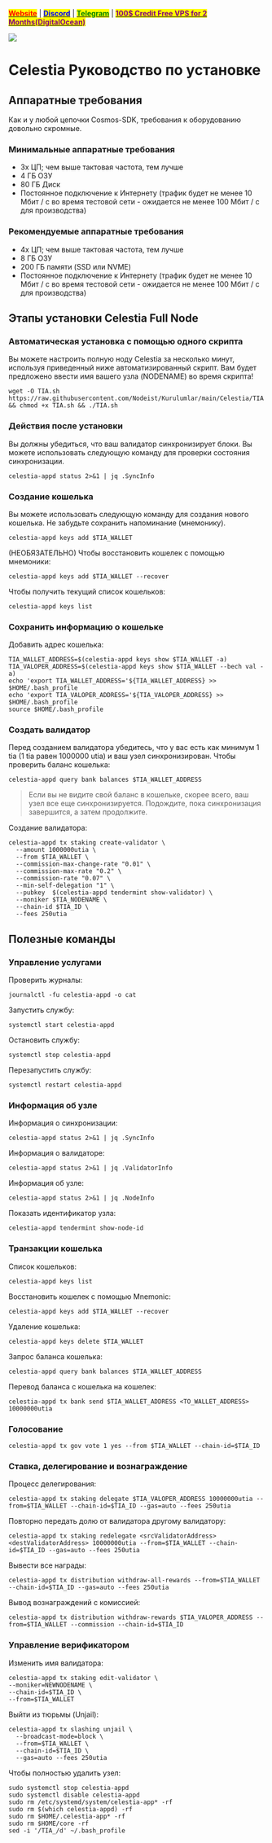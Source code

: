 &#x20;                             [<mark style="color:red;">**Website**</mark>](https://nodeist.net/) | [<mark style="color:blue;">**Discord**</mark>](https://discord.gg/ypx7mJ6Zzb) | [<mark style="color:green;">**Telegram**</mark>](https://t.me/noodeist) | [<mark style="color:purple;">**100$ Credit Free VPS for 2 Months(DigitalOcean)**</mark>](https://nodeist.net/)<mark style="color:purple;"></mark>

![](https://i.hizliresim.com/5oh0erz.png)

# Celestia Руководство по установке
## Аппаратные требования
Как и у любой цепочки Cosmos-SDK, требования к оборудованию довольно скромные.

### Минимальные аппаратные требования
  - 3x ЦП; чем выше тактовая частота, тем лучше
  - 4 ГБ ОЗУ
  - 80 ГБ Диск
  - Постоянное подключение к Интернету (трафик будет не менее 10 Мбит / с во время тестовой сети - ожидается не менее 100 Мбит / с для производства)

### Рекомендуемые аппаратные требования
  - 4x ЦП; чем выше тактовая частота, тем лучше
  - 8 ГБ ОЗУ
  - 200 ГБ памяти (SSD или NVME)
  - Постоянное подключение к Интернету (трафик будет не менее 10 Мбит / с во время тестовой сети - ожидается не менее 100 Мбит / с для производства)

## Этапы установки Celestia Full Node
### Автоматическая установка с помощью одного скрипта
Вы можете настроить полную ноду Celestia за несколько минут, используя приведенный ниже автоматизированный скрипт.
Вам будет предложено ввести имя вашего узла (NODENAME) во время скрипта!

```
wget -O TIA.sh https://raw.githubusercontent.com/Nodeist/Kurulumlar/main/Celestia/TIA && chmod +x TIA.sh && ./TIA.sh
```
### Действия после установки

Вы должны убедиться, что ваш валидатор синхронизирует блоки.
Вы можете использовать следующую команду для проверки состояния синхронизации.
```
celestia-appd status 2>&1 | jq .SyncInfo
```

### Создание кошелька
Вы можете использовать следующую команду для создания нового кошелька. Не забудьте сохранить напоминание (мнемонику).
```
celestia-appd keys add $TIA_WALLET
```

(НЕОБЯЗАТЕЛЬНО) Чтобы восстановить кошелек с помощью мнемоники:
```
celestia-appd keys add $TIA_WALLET --recover
```

Чтобы получить текущий список кошельков:
```
celestia-appd keys list
```
### Сохранить информацию о кошельке
Добавить адрес кошелька:
```
TIA_WALLET_ADDRESS=$(celestia-appd keys show $TIA_WALLET -a)
TIA_VALOPER_ADDRESS=$(celestia-appd keys show $TIA_WALLET --bech val -a)
echo 'export TIA_WALLET_ADDRESS='${TIA_WALLET_ADDRESS} >> $HOME/.bash_profile
echo 'export TIA_VALOPER_ADDRESS='${TIA_VALOPER_ADDRESS} >> $HOME/.bash_profile
source $HOME/.bash_profile
```


### Создать валидатор
Перед созданием валидатора убедитесь, что у вас есть как минимум 1 tia (1 tia равен 1000000 utia) и ваш узел синхронизирован.
Чтобы проверить баланс кошелька:
```
celestia-appd query bank balances $TIA_WALLET_ADDRESS
```
> Если вы не видите свой баланс в кошельке, скорее всего, ваш узел все еще синхронизируется. Подождите, пока синхронизация завершится, а затем продолжите.

Создание валидатора:
```
celestia-appd tx staking create-validator \
  --amount 1000000utia \
  --from $TIA_WALLET \
  --commission-max-change-rate "0.01" \
  --commission-max-rate "0.2" \
  --commission-rate "0.07" \
  --min-self-delegation "1" \
  --pubkey  $(celestia-appd tendermint show-validator) \
  --moniker $TIA_NODENAME \
  --chain-id $TIA_ID \
  --fees 250utia
```


## Полезные команды
### Управление услугами
Проверить журналы:
```
journalctl -fu celestia-appd -o cat
```

Запустить службу:
```
systemctl start celestia-appd
```

Остановить службу:
```
systemctl stop celestia-appd
```

Перезапустить службу:
```
systemctl restart celestia-appd
```

### Информация об узле
Информация о синхронизации:
```
celestia-appd status 2>&1 | jq .SyncInfo
```

Информация о валидаторе:
```
celestia-appd status 2>&1 | jq .ValidatorInfo
```

Информация об узле:
```
celestia-appd status 2>&1 | jq .NodeInfo
```

Показать идентификатор узла:
```
celestia-appd tendermint show-node-id
```

### Транзакции кошелька
Список кошельков:
```
celestia-appd keys list
```

Восстановить кошелек с помощью Mnemonic:
```
celestia-appd keys add $TIA_WALLET --recover
```

Удаление кошелька:
```
celestia-appd keys delete $TIA_WALLET
```

Запрос баланса кошелька:
```
celestia-appd query bank balances $TIA_WALLET_ADDRESS
```

Перевод баланса с кошелька на кошелек:
```
celestia-appd tx bank send $TIA_WALLET_ADDRESS <TO_WALLET_ADDRESS> 10000000utia
```

### Голосование
```
celestia-appd tx gov vote 1 yes --from $TIA_WALLET --chain-id=$TIA_ID
```

### Ставка, делегирование и вознаграждение
Процесс делегирования:
```
celestia-appd tx staking delegate $TIA_VALOPER_ADDRESS 10000000utia --from=$TIA_WALLET --chain-id=$TIA_ID --gas=auto --fees 250utia
```

Повторно передать долю от валидатора другому валидатору:
```
celestia-appd tx staking redelegate <srcValidatorAddress> <destValidatorAddress> 10000000utia --from=$TIA_WALLET --chain-id=$TIA_ID --gas=auto --fees 250utia
```

Вывести все награды:
```
celestia-appd tx distribution withdraw-all-rewards --from=$TIA_WALLET --chain-id=$TIA_ID --gas=auto --fees 250utia
```

Вывод вознаграждений с комиссией:
```
celestia-appd tx distribution withdraw-rewards $TIA_VALOPER_ADDRESS --from=$TIA_WALLET --commission --chain-id=$TIA_ID
```

### Управление верификатором
Изменить имя валидатора:
```
celestia-appd tx staking edit-validator \
--moniker=NEWNODENAME \
--chain-id=$TIA_ID \
--from=$TIA_WALLET
```

Выйти из тюрьмы (Unjail):
```
celestia-appd tx slashing unjail \
  --broadcast-mode=block \
  --from=$TIA_WALLET \
  --chain-id=$TIA_ID \
  --gas=auto --fees 250utia
```


Чтобы полностью удалить узел:
```
sudo systemctl stop celestia-appd
sudo systemctl disable celestia-appd
sudo rm /etc/systemd/system/celestia-app* -rf
sudo rm $(which celestia-appd) -rf
sudo rm $HOME/.celestia-app* -rf
sudo rm $HOME/core -rf
sed -i '/TIA_/d' ~/.bash_profile
```
